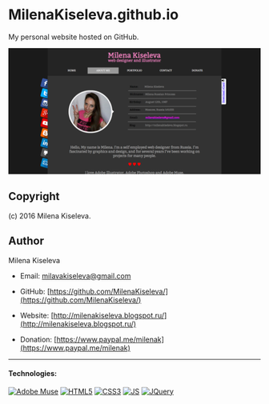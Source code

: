# MilenaKiseleva.github.io

My personal website hosted on GitHub.

[![screenshot](https://github.com/MilenaKiseleva/milenakiseleva.github.io/blob/master/screenshot.png)]()


## Copyright

(c) 2016 Milena Kiseleva.


## Author

Milena Kiseleva

* Email: milavakiseleva@gmail.com

* GitHub: [https://github.com/MilenaKiseleva/](https://github.com/MilenaKiseleva/)

* Website: [http://milenakiseleva.blogspot.ru/](http://milenakiseleva.blogspot.ru/)

* Donation: [https://www.paypal.me/milenak](https://www.paypal.me/milenak)


---
#### Technologies:

[![Adobe Muse](https://dl.dropboxusercontent.com/s/f6ag7kx7mdq8xbj/Adobe-Muse.png)]()
[![HTML5](https://cdn4.iconfinder.com/data/icons/flat-brand-logo-2/512/html5-64.png)]()
[![CSS3](https://cdn4.iconfinder.com/data/icons/flat-brand-logo-2/512/css3-64.png)]()
[![JS](https://dl.dropboxusercontent.com/s/zumy31fjzyj4p6z/JavaScript.png)]()
[![JQuery](https://dl.dropboxusercontent.com/s/dh75pqw99jhga8c/jQurery.png)]()
